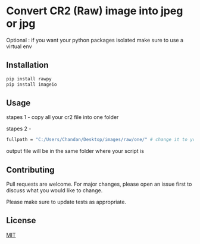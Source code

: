 
# Convert CR2 (Raw) image into jpeg or jpg

Optional :  if you want your python packages isolated make sure to use a virtual env

## Installation


```bash
pip install rawpy
pip install imageio
```

## Usage

stapes 1 - copy all your cr2 file into one folder

stapes 2 - 
```bash 
fullpath = "C:/Users/Chandan/Desktop/images/raw/one/" # change it to your path of folder
```

output file will be in the same folder where your script is

## Contributing
Pull requests are welcome. For major changes, please open an issue first to discuss what you would like to change.

Please make sure to update tests as appropriate.

## License
[MIT](https://choosealicense.com/licenses/mit/)